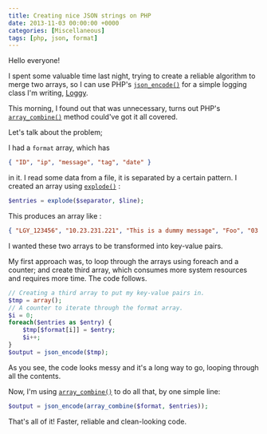 ```yaml
---
title: Creating nice JSON strings on PHP
date: 2013-11-03 00:00:00 +0000
categories: [Miscellaneous]
tags: [php, json, format]
---
```


Hello everyone!

I spent some valuable time last night, trying to create a reliable algorithm to merge two arrays, so I can use PHP's [`json_encode()`](http://php.net/manual/en/function.json-encode.php) for a simple logging class I'm writing, [Loggy](https://github.com/seckin92/loggy).

This morning, I found out that was unnecessary, turns out PHP's [`array_combine()`](http://php.net/manual/en/function.array-combine.php) method could've got it all covered.

Let's talk about the problem;

I had a `format` array, which has

```json
{ "ID", "ip", "message", "tag", "date" }
```

in it. I read some data from a file, it is separated by a certain pattern. I created an array using [`explode()`](http://php.net/manual/en/function.explode.php) :

```php
$entries = explode($separator, $line);
```

This produces an array like :

```json
{ "LGY_123456", "10.23.231.221", "This is a dummy message", "Foo", "03.11.2013 12:11" }
```

I wanted these two arrays to be transformed into key-value pairs.

My first approach was, to loop through the arrays using foreach and a counter; and create third array, which consumes more system resources and requires more time. The code follows.

```php
// Creating a third array to put my key-value pairs in.
$tmp = array();
// A counter to iterate through the format array.
$i = 0;
foreach($entries as $entry) {
    $tmp[$format[i]] = $entry;
    $i++;
}
$output = json_encode($tmp);
```

As you see, the code looks messy and it's a long way to go, looping through all the contents.

Now, I'm using [`array_combine()`](http://php.net/manual/en/function.array-combine.php) to do all that, by one simple line:

```php
$output = json_encode(array_combine($format, $entries));
```

That's all of it! Faster, reliable and clean-looking code.